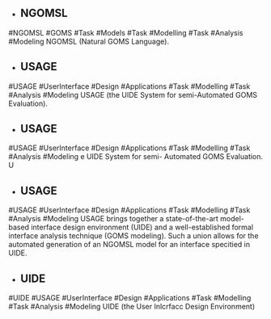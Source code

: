 - ## NGOMSL
#NGOMSL #GOMS #Task #Models #Task #Modelling #Task #Analysis  #Modeling 
NGOMSL (Natural GOMS Language).

- ## USAGE
#USAGE #UserInterface #Design #Applications #Task #Modelling #Task #Analysis  #Modeling 
USAGE (the UIDE System for semi-Automated GOMS Evaluation).

- ## USAGE
#USAGE #UserInterface #Design #Applications #Task #Modelling #Task #Analysis  #Modeling 
e UIDE System for semi- Automated GOMS Evaluation. U

- ## USAGE
#USAGE #UserInterface #Design #Applications #Task #Modelling #Task #Analysis  #Modeling 
USAGE brings together a state-of-the-art model-based interface design environment (UIDE) and a well-established formal interface analysis technique (GOMS modeling). Such a union allows for the automated generation of an NGOMSL model for an interface specitied in UIDE.

- ## UIDE
#UIDE #USAGE #UserInterface #Design #Applications #Task #Modelling #Task #Analysis  #Modeling 
UIDE (the User Inlcrfacc Design Environment)


